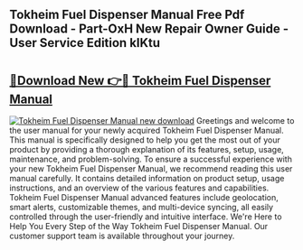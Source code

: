 ## Tokheim Fuel Dispenser Manual Free Pdf Download - Part-OxH New Repair Owner Guide - User Service Edition kIKtu

# <h2><a href="http://bc97918.oget.top/?id=Tokheim+Fuel+Dispenser+Manual">🔗Download New 👉🔴 Tokheim Fuel Dispenser Manual</a></h2>

[![Tokheim Fuel Dispenser Manual new download](https://i.imgur.com/5g1atiW.png)](http://bc97918.oget.top/?id=Tokheim+Fuel+Dispenser+Manual)
Greetings and welcome to the user manual for your newly acquired Tokheim Fuel Dispenser Manual. This manual is specifically designed to help you get the most out of your product by providing a thorough explanation of its features, setup, usage, maintenance, and problem-solving. To ensure a successful experience with your new Tokheim Fuel Dispenser Manual, we recommend reading this user manual carefully. It contains detailed information on product setup, usage instructions, and an overview of the various features and capabilities. Tokheim Fuel Dispenser Manual advanced features include geolocation, smart alerts, customizable themes, and multi-device syncing, all easily controlled through the user-friendly and intuitive interface. We're Here to Help You Every Step of the Way Tokheim Fuel Dispenser Manual. Our customer support team is available throughout your journey.
